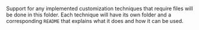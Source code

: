 Support for any implemented customization techniques that require files will be done in this folder. Each technique will have its own folder and a corresponding `README` that explains what it does and how it can be used.